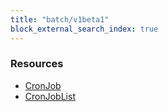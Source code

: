 ```yaml
---
title: "batch/v1beta1"
block_external_search_index: true
---
```


<!-- WARNING: this file was generated by Pulumi Docs Generator. -->
<!-- Do not edit by hand unless you're certain you know what you are doing! -->

<h3>Resources</h3>
<ul class="api">
    <li><a href="cronjob"><span class="symbol resource"></span>CronJob</a></li>
    <li><a href="cronjoblist"><span class="symbol resource"></span>CronJobList</a></li>
</ul>

